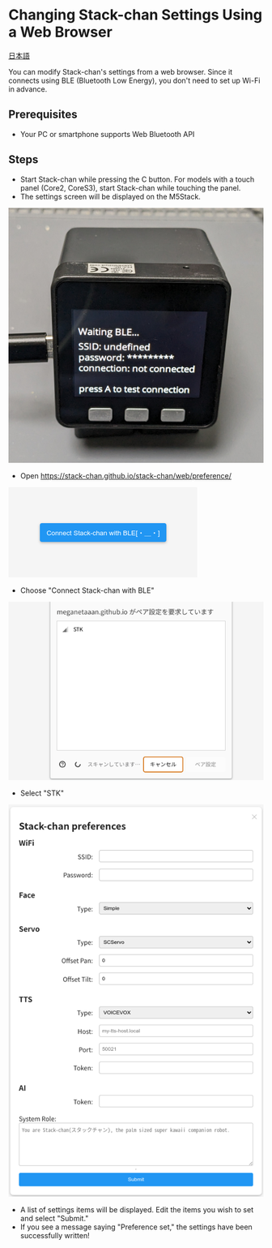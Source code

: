 # Changing Stack-chan Settings Using a Web Browser

[日本語](./setting-preferences-web_ja.md)

You can modify Stack-chan's settings from a web browser.
Since it connects using BLE (Bluetooth Low Energy), you don't need to set up Wi-Fi in advance.

## Prerequisites

* Your PC or smartphone supports Web Bluetooth API

## Steps

* Start Stack-chan while pressing the C button. For models with a touch panel (Core2, CoreS3), start Stack-chan while touching the panel.
* The settings screen will be displayed on the M5Stack.

![Settings Screen (M5Stack)](./images/web-preference-launch.jpg)

* Open https://stack-chan.github.io/stack-chan/web/preference/

![Settings Screen (Web Browser)](./images/web-preference-top.png)

* Choose "Connect Stack-chan with BLE"

![Connection Screen](./images/web-preference-connect.png)

* Select "STK"

![Settings Form](./images/web-preference-form.png)

* A list of settings items will be displayed. Edit the items you wish to set and select "Submit."
* If you see a message saying "Preference set," the settings have been successfully written!

